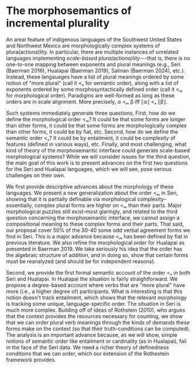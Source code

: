 # The morphosemantics of incremental plurality

An areal feature of indigenous languages of the Southwest United States and Northwest Mexico are morphologically complex systems of plura(actiona)lity. In particular, there are multiple instances of unrelated languages implementing *scale-based plura(actiona)lity*---that is, there is no one-to-one mapping between exponents and plural meanings (e.g., Seri (Baerman 2016), Hualapai (Baerman 2019), Salinan (Baerman 2024), etc.). Instead, these langauages have a list of plural meanings ordered by some notion of "more plural" (call it <ₛ for semantic order), along with a list of exponents ordered by some morphosyntactically defined order (call it <ₘ for morphological order). Paradigms are well-formed as long as these orders are in scale alignment. More precisely, α <ₘ β iff ⟦α⟧ <ₛ ⟦β⟧.

Such systems immediately generate three questions, First, how do we define the morphological order <ₘ? It could be that some forms are longer than other forms, it could be that some forms are morphologically complex than other forms, it could be by fiat, etc. Second, how do we define the semantic order <ₛ? It could be by entailment, it could be complexity of features (defined in various ways), etc. Finally, and most challenging, what kind of theory of the morphosemantic interface could generate scale-based morphological systems? While we will consider issues for the third question, the main goal of this work is to present advances on the first two questions for the Seri and Hualapai languages, which we will see, pose serious challenges on their own. 

We first provide descriptive advances about the morphology of these languages. We present a new generalization about the order <ₘ in Seri, showing that it is partially definable via morphological complexity–essentially, complex plural forms are higher on <ₘ than their parts. Major morphological puzzles still exist–most glaringly, and related to the third question concerning the morphosemantic interface, we cannot assign a compositional meaning to these complex forms and their parts. That said, our proposal cover 50% of the 30-40 some odd verbal agreement forms we find in Seri. This is a major advance because <ₘ has been defined by fiat in previous literature. We also refine the morphological order for Hualapai as presented in Baerman 2019. We take seriously his idea that the order has the algebraic structure of addition, and in doing so, show that certain forms must be reanalyzed (and should be for independent reasons).

Second, we provide the first formal semantic account of the order <ₛ in both Seri and Hualapai. In Hualapai the situation is fairly straightforward. We propose a degree-based account where verbs that are "more plural" have more (i.e., a higher degree of) participants. What is interesting is that this notion doesn't track entailment, which shows that the relevant morphology is tracking some unique, language-specific order. The situation in Seri is much more complex. Building off of ideas of Rothstein (2010), who argues that the context provides the resources necessary for counting, we show that we can order plural verb meanings through the kinds of demands these forms make on the context (so that their truth-conditions can be computed). The analysis is an important advance because, as we will show, simple notions of semantic order like entailment or cardinality (as in Hualapai), fail in the face of the Seri data. We need a richer theory of definedness conditions that we can order, which our extension of the Rothestein framework provides.
